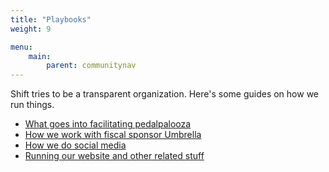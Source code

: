 ```yaml
---
title: "Playbooks"
weight: 9

menu:
    main:
        parent: communitynav
---
```


Shift tries to be a transparent organization.  Here's some guides on how we run things.

- [What goes into facilitating pedalpalooza](/pages/playbooks/pedalpalooza-playbook/)
- [How we work with fiscal sponsor Umbrella](/pages/playbooks/shift-umbrella-playbook/)
- [How we do social media](/pages/playbooks/social-media-playbook/)
- [Running our website and other related stuff](/pages/playbooks/technology-playbook/)
